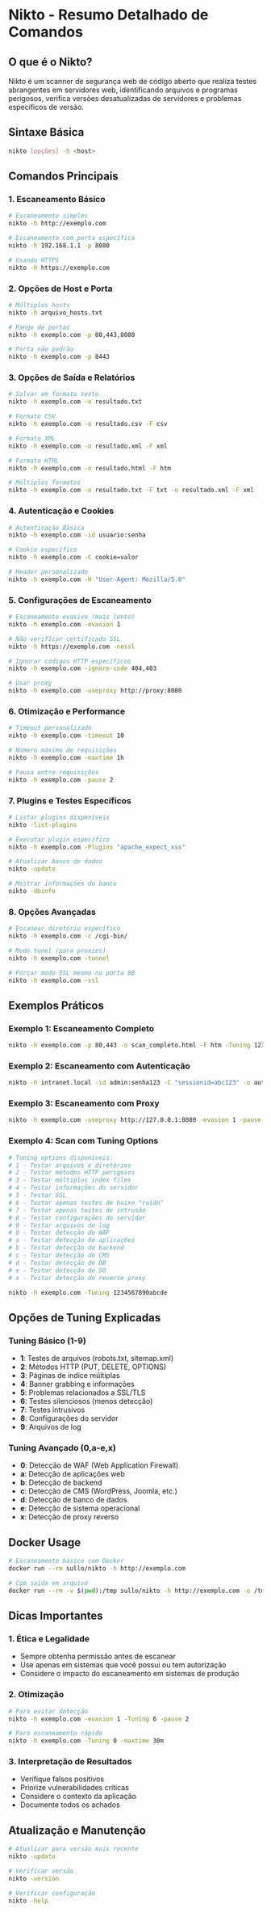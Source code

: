 # Nikto - Resumo Detalhado de Comandos

## O que é o Nikto?
Nikto é um scanner de segurança web de código aberto que realiza testes abrangentes em servidores web, identificando arquivos e programas perigosos, verifica versões desatualizadas de servidores e problemas específicos de versão.

## Sintaxe Básica
```bash
nikto [opções] -h <host>
```

## Comandos Principais

### 1. Escaneamento Básico
```bash
# Escaneamento simples
nikto -h http://exemplo.com

# Escaneamento com porta específica
nikto -h 192.168.1.1 -p 8080

# Usando HTTPS
nikto -h https://exemplo.com
```

### 2. Opções de Host e Porta
```bash
# Múltiplos hosts
nikto -h arquivo_hosts.txt

# Range de portas
nikto -h exemplo.com -p 80,443,8080

# Porta não padrão
nikto -h exemplo.com -p 8443
```

### 3. Opções de Saída e Relatórios
```bash
# Salvar em formato texto
nikto -h exemplo.com -o resultado.txt

# Formato CSV
nikto -h exemplo.com -o resultado.csv -F csv

# Formato XML
nikto -h exemplo.com -o resultado.xml -F xml

# Formato HTML
nikto -h exemplo.com -o resultado.html -F htm

# Múltiplos formatos
nikto -h exemplo.com -o resultado.txt -F txt -o resultado.xml -F xml
```

### 4. Autenticação e Cookies
```bash
# Autenticação Básica
nikto -h exemplo.com -id usuario:senha

# Cookie específico
nikto -h exemplo.com -C cookie=valor

# Header personalizado
nikto -h exemplo.com -H "User-Agent: Mozilla/5.0"
```

### 5. Configurações de Escaneamento
```bash
# Escaneamento evasivo (mais lento)
nikto -h exemplo.com -evasion 1

# Não verificar certificado SSL
nikto -h https://exemplo.com -nossl

# Ignorar códigos HTTP específicos
nikto -h exemplo.com -ignore-code 404,403

# Usar proxy
nikto -h exemplo.com -useproxy http://proxy:8080
```

### 6. Otimização e Performance
```bash
# Timeout personalizado
nikto -h exemplo.com -timeout 10

# Número máximo de requisições
nikto -h exemplo.com -maxtime 1h

# Pausa entre requisições
nikto -h exemplo.com -pause 2
```

### 7. Plugins e Testes Específicos
```bash
# Listar plugins disponíveis
nikto -list-plugins

# Executar plugin específico
nikto -h exemplo.com -Plugins "apache_expect_xss"

# Atualizar banco de dados
nikto -update

# Mostrar informações do banco
nikto -dbinfo
```

### 8. Opções Avançadas
```bash
# Escanear diretório específico
nikto -h exemplo.com -c /cgi-bin/

# Modo tunel (para proxies)
nikto -h exemplo.com -tunnel

# Forçar modo SSL mesmo na porta 80
nikto -h exemplo.com -ssl
```

## Exemplos Práticos

### Exemplo 1: Escaneamento Completo
```bash
nikto -h exemplo.com -p 80,443 -o scan_completo.html -F htm -Tuning 123bde -timeout 3
```

### Exemplo 2: Escaneamento com Autenticação
```bash
nikto -h intranet.local -id admin:senha123 -C "sessionid=abc123" -o auth_scan.txt
```

### Exemplo 3: Escaneamento com Proxy
```bash
nikto -h exemplo.com -useproxy http://127.0.0.1:8080 -evasion 1 -pause 1
```

### Exemplo 4: Scan com Tuning Options
```bash
# Tuning options disponíveis:
# 1 - Testar arquivos e diretórios
# 2 - Testar métodos HTTP perigosos
# 3 - Testar múltiplos index files
# 4 - Testar informações do servidor
# 5 - Testar SSL
# 6 - Testar apenas testes de baixo "ruído"
# 7 - Testar apenas testes de intrusão
# 8 - Testar configurações do servidor
# 9 - Testar arquivos de log
# 0 - Testar detecção de WAF
# a - Testar detecção de aplicações
# b - Testar detecção de backend
# c - Testar detecção de CMS
# d - Testar detecção de DB
# e - Testar detecção de SO
# x - Testar detecção de reverse proxy

nikto -h exemplo.com -Tuning 1234567890abcde
```

## Opções de Tuning Explicadas

### Tuning Básico (1-9)
- **1**: Testes de arquivos (robots.txt, sitemap.xml)
- **2**: Métodos HTTP (PUT, DELETE, OPTIONS)
- **3**: Páginas de índice múltiplas
- **4**: Banner grabbing e informações
- **5**: Problemas relacionados a SSL/TLS
- **6**: Testes silenciosos (menos detecção)
- **7**: Testes intrusivos
- **8**: Configurações do servidor
- **9**: Arquivos de log

### Tuning Avançado (0,a-e,x)
- **0**: Detecção de WAF (Web Application Firewall)
- **a**: Detecção de aplicações web
- **b**: Detecção de backend
- **c**: Detecção de CMS (WordPress, Joomla, etc.)
- **d**: Detecção de banco de dados
- **e**: Detecção de sistema operacional
- **x**: Detecção de proxy reverso

## Docker Usage
```bash
# Escaneamento básico com Docker
docker run --rm sullo/nikto -h http://exemplo.com

# Com saída em arquivo
docker run --rm -v $(pwd):/tmp sullo/nikto -h http://exemplo.com -o /tmp/resultado.txt
```

## Dicas Importantes

### 1. Ética e Legalidade
- Sempre obtenha permissão antes de escanear
- Use apenas em sistemas que você possui ou tem autorização
- Considere o impacto do escaneamento em sistemas de produção

### 2. Otimização
```bash
# Para evitar detecção
nikto -h exemplo.com -evasion 1 -Tuning 6 -pause 2

# Para escaneamento rápido
nikto -h exemplo.com -Tuning 0 -maxtime 30m
```

### 3. Interpretação de Resultados
- Verifique falsos positivos
- Priorize vulnerabilidades críticas
- Considere o contexto da aplicação
- Documente todos os achados

## Atualização e Manutenção
```bash
# Atualizar para versão mais recente
nikto -update

# Verificar versão
nikto -version

# Verificar configuração
nikto -help
```

